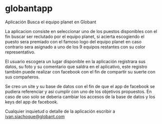 globantapp
==========

Aplicación Busca el equipo planet en Globant

La aplicacion consiste en seleccionar uno de los puestos disponibles con el fin buscar ser reclutado por el equipo planet, si acierta escogiendo el puesto sera premiado con el famoso logo del equipo planet en caso contrario sera asignado a uno de los 9 equipos restantes con su color representativo.

El usuario escogera un lugar disponible en la aplicación registrara sus datos, su foto y su comentario que saldra en el aplicativo, este registro también puede realizar con facebook con el fin de compartir su suerte con sus compañeros.

Se creo un site y su base de datos con el fin de que el app de facebook se pudiera referenciar y asi cumplir con uno de los objetivos propuestos. En caso de uso solo se deberia cambiar los accesos de la base de datos y los keys del app de facebook.

Cualquier inquietud o detalle de la aplicación escribir a ivan.siachoque@globant.com


